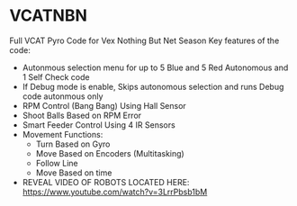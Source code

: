 # VCATNBN
Full VCAT Pyro Code for Vex Nothing But Net Season
Key features of the code:
- Autonmous selection menu for up to 5 Blue and 5 Red Autonomous and 1 Self Check code
- If Debug mode is enable, Skips autonomous selection and runs Debug code autonmous only
- RPM Control (Bang Bang) Using Hall Sensor
- Shoot Balls Based on RPM Error
- Smart Feeder Control Using 4 IR Sensors
- Movement Functions:
  - Turn Based on Gyro
  - Move Based on Encoders (Multitasking)
  - Follow Line
  - Move Based on time
- REVEAL VIDEO OF ROBOTS LOCATED HERE: https://www.youtube.com/watch?v=3LrrPbsb1bM
